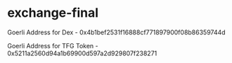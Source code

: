 # exchange-final

Goerli Address for Dex - 0x4b1bef2531f16888cf771897900f08b86359744d

Goerli Address for TFG Token - 0x5211a2560d94a1b69900d597a2d929807f238271
